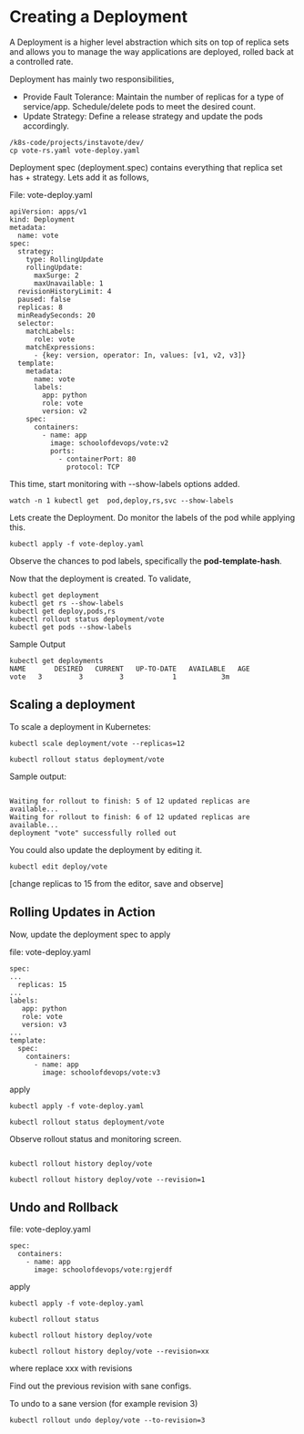 # Creating a Deployment

A Deployment is a higher level abstraction which sits on top of replica sets and allows you to manage the way applications are deployed, rolled back at a controlled rate.

Deployment has mainly two responsibilities,

  * Provide Fault Tolerance: Maintain the number of replicas for a type of service/app. Schedule/delete pods to meet the desired count.
  * Update Strategy: Define a release strategy and update the pods accordingly.

```
/k8s-code/projects/instavote/dev/
cp vote-rs.yaml vote-deploy.yaml
```


Deployment spec (deployment.spec) contains everything that replica set has + strategy. Lets add it as follows,




File: vote-deploy.yaml

```
apiVersion: apps/v1
kind: Deployment
metadata:
  name: vote
spec:
  strategy:
    type: RollingUpdate
    rollingUpdate:
      maxSurge: 2
      maxUnavailable: 1
  revisionHistoryLimit: 4
  paused: false
  replicas: 8
  minReadySeconds: 20
  selector:
    matchLabels:
      role: vote
    matchExpressions:
      - {key: version, operator: In, values: [v1, v2, v3]}
  template:
    metadata:
      name: vote
      labels:
        app: python
        role: vote
        version: v2
    spec:
      containers:
        - name: app
          image: schoolofdevops/vote:v2
          ports:
            - containerPort: 80
              protocol: TCP
```


This time, start monitoring with --show-labels options added.

```
watch -n 1 kubectl get  pod,deploy,rs,svc --show-labels
```


Lets  create the Deployment. Do monitor the labels of the pod while applying this.

```
kubectl apply -f vote-deploy.yaml
```

Observe the chances to pod labels, specifically the **pod-template-hash**.


Now that the deployment is created. To validate,

```
kubectl get deployment
kubectl get rs --show-labels
kubectl get deploy,pods,rs
kubectl rollout status deployment/vote
kubectl get pods --show-labels
```
Sample Output
```
kubectl get deployments
NAME       DESIRED   CURRENT   UP-TO-DATE   AVAILABLE   AGE
vote   3         3         3            1           3m
```


## Scaling a deployment  

To scale a deployment in Kubernetes:

```
kubectl scale deployment/vote --replicas=12

kubectl rollout status deployment/vote

```

Sample output:
```

Waiting for rollout to finish: 5 of 12 updated replicas are available...
Waiting for rollout to finish: 6 of 12 updated replicas are available...
deployment "vote" successfully rolled out
```

You could also update the deployment by editing it.

```
kubectl edit deploy/vote
```

[change replicas to 15 from the editor, save and observe]



## Rolling Updates in Action

Now, update the deployment spec to apply

file: vote-deploy.yaml
```
spec:
...
  replicas: 15
...
labels:
   app: python
   role: vote
   version: v3
...
template:   
  spec:
    containers:
      - name: app
        image: schoolofdevops/vote:v3

```

apply

```
kubectl apply -f vote-deploy.yaml

kubectl rollout status deployment/vote
```

Observe rollout status and monitoring screen.



```

kubectl rollout history deploy/vote

kubectl rollout history deploy/vote --revision=1

```

## Undo and Rollback

file: vote-deploy.yaml
```
spec:
  containers:
    - name: app
      image: schoolofdevops/vote:rgjerdf

```

apply

```
kubectl apply -f vote-deploy.yaml

kubectl rollout status

kubectl rollout history deploy/vote

kubectl rollout history deploy/vote --revision=xx
```

where replace xxx with revisions

Find out the previous revision with sane configs.

To undo to a sane version (for example revision 3)

```
kubectl rollout undo deploy/vote --to-revision=3
```

